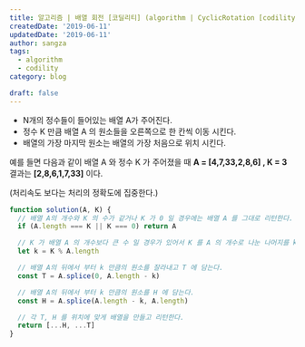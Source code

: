 ```yaml
---
title: 알고리즘 | 배열 회전 [코딜리티] (algorithm | CyclicRotation [codility])
createdDate: '2019-06-11'
updatedDate: '2019-06-11'
author: sangza
tags:
  - algorithm
  - codility
category: blog

draft: false
---
```


- N개의 정수들이 들어있는 배열 A가 주어진다.
- 정수 K 만큼 배열 A 의 원소들을 오른쪽으로 한 칸씩 이동 시킨다.
- 배열의 가장 마지막 원소는 배열의 가장 처음으로 위치 시킨다.

예를 들면 다음과 같이 배열 A 와 정수 K 가 주어졌을 때
**A = [4,7,33,2,8,6] , K = 3**
결과는 **[2,8,6,1,7,33]** 이다.

(처리속도 보다는 처리의 정확도에 집중한다.)

```javascript
function solution(A, K) {
  // 배열 A의 개수와 K 의 수가 같거나 K 가 0 일 경우에는 배열 A 를 그대로 리턴한다.
  if (A.length === K || K === 0) return A

  // K 가 배열 A 의 개수보다 큰 수 일 경우가 있어서 K 를 A 의 개수로 나눈 나머지를 k 에 담는다.
  let k = K % A.length

  // 배열 A의 뒤에서 부터 k 만큼의 원소를 잘라내고 T 에 담는다.
  const T = A.splice(0, A.length - k)

  // 배열 A의 뒤에서 부터 k 만큼의 원소를 H 에 담는다.
  const H = A.splice(A.length - k, A.length)

  // 각 T, H 를 위치에 맞게 배열을 만들고 리턴한다.
  return [...H, ...T]
}
```
